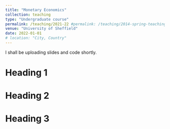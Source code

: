 ```yaml
---
title: "Monetary Economics"
collection: teaching
type: "Undergraduate course"
permalink: /teaching/2021-22 #permalink: /teaching/2014-spring-teaching-1
venue: "University of Sheffield"
date: 2022-01-01 
# location: "City, Country"
---
```


I shall be uploading slides and code shortly.

Heading 1
======

Heading 2
======

Heading 3
======
